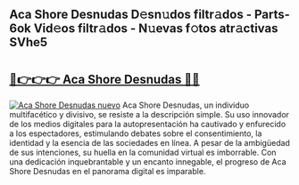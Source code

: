 ## Aca Shore Desnudas D𝚎sn𝚞dos filtr𝚊dos - Parts-6ok Vid𝚎os filtr𝚊dos - N𝚞evas f𝚘tos atr𝚊ctivas SVhe5

# <h2><a href="http://mbdhaw.tromn.icu/?c=Aca+Shore+Desnudas">🔗👉👉👉 Aca Shore Desnudas 🔗🔗</a></h2>

[![Aca Shore Desnudas nuevo](https://i.imgur.com/pEAQMta.gif)](http://mbdhaw.tromn.icu/?c=Aca+Shore+Desnudas)
Aca Shore Desnudas, un individuo multifacético y divisivo, se resiste a la descripción simple. Su uso innovador de los medios digitales para la autopresentación ha cautivado y enfurecido a los espectadores, estimulando debates sobre el consentimiento, la identidad y la esencia de las sociedades en línea. A pesar de la ambigüedad de sus intenciones, su huella en la comunidad virtual es imborrable. Con una dedicación inquebrantable y un encanto innegable, el progreso de Aca Shore Desnudas en el panorama digital es imparable.
